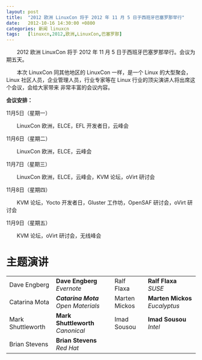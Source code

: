 ```yaml
---
layout: post
title:	"2012 欧洲 LinuxCon 将于 2012 年 11 月 5 日于西班牙巴塞罗那举行"
date:	2012-10-16 14:30:00 +0800 
categories:	新闻 linuxcn 
tags:	[linuxcn,2012,欧洲,LinuxCon,巴塞罗那]
---
```



　　2012 欧洲 LinuxCon 将于 2012 年 11 月 5 日于西班牙巴塞罗那举行。会议为期五天。


　　本次 LinuxCon 同其他地区的 LinuxCon 一样，是一个 Linux 的大型聚会，Linux 社区人员，企业管理人员，行业专家等在 Linux 行业的顶尖演讲人将出席这个会议，会给大家带来 非常丰富的会议内容。


**会议安排：**


11月5日（星期一）


　　LinuxCon 欧洲，ELCE，EFL 开发者日，云峰会


11月6日（星期二）


　　LinuxCon 欧洲，ELCE，云峰会


11月7日（星期三）


　　LinuxCon 欧洲，ELCE，云峰会，KVM 论坛，oVirt 研讨会


11月8日（星期四）


　　KVM 论坛，Yocto 开发者日，Gluster 工作坊，OpenSAF 研讨会，oVirt 研讨会


11月9日（星期五）


　　KVM 论坛，oVirt 研讨会，无线峰会


**主题演讲**
========




|  |  |  |  |
| --- | --- | --- | --- |
| Dave Engberg | **Dave Engberg** *Evernote* | Ralf Flaxa | **Ralf Flaxa** *SUSE* |
| Catarina Mota | ***Catarina Mota** Open Materials* | Marten Mickos | **Marten Mickos** *Eucalyptus* |
| Mark Shuttleworth | **Mark Shuttleworth** *Canonical* | Imad Sousou | **Imad Sousou** *Intel* |
| Brian Stevens | **Brian Stevens** *Red Hat* |  |  |
